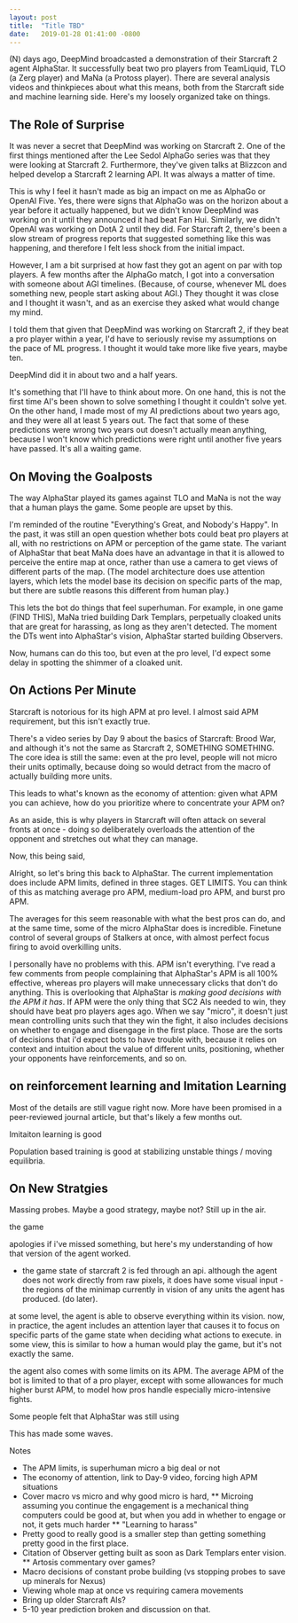 ```yaml
---
layout: post
title:  "Title TBD"
date:   2019-01-28 01:41:00 -0800
---
```


(N) days ago, DeepMind broadcasted a demonstration of their Starcraft 2 agent
AlphaStar. It successfully beat two pro players from TeamLiquid, TLO (a Zerg
player) and MaNa (a Protoss player). There are several analysis videos and thinkpieces
about what this means, both from the Starcraft side and machine learning side.
Here's my loosely organized take on things.


The Role of Surprise
-------------------------------------------

It was never a secret that DeepMind was working on Starcraft 2. One of the first
things mentioned after the Lee Sedol AlphaGo series was that they were looking
at Starcraft 2. Furthermore, they've given talks at Blizzcon and helped develop
a Starcraft 2 learning API. It was always a matter of time.

This is why I feel it hasn't made as big an impact on me as AlphaGo or OpenAI
Five. Yes, there were signs that AlphaGo was on the horizon about a year before
it actually happened, but we didn't know DeepMind was working on it until they
announced it had beat Fan Hui. Similarly, we didn't OpenAI was working on DotA 2
until they did. For Starcraft 2, there's been a slow stream of progress reports
that suggested something like this was happening, and therefore I felt less
shock from the initial impact.

However, I am a bit surprised at how fast they got an agent on par with top
players. A few months after the AlphaGo match, I got into a conversation with
someone about AGI timelines. (Because, of course, whenever ML does something
new, people start asking about AGI.) They thought it was close and I thought it
wasn't, and as an exercise they asked what would change my mind.

I told them that given that DeepMind was working on Starcraft 2, if they beat a
pro player within a year, I'd have to seriously revise my assumptions on the
pace of ML progress. I thought it would take more like five years, maybe ten.

DeepMind did it in about two and a half years.

It's something that I'll have to think about more. On one hand, this is not the
first time AI's been shown to solve something I thought it couldn't solve yet.
On the other hand, I made most of my AI predictions about two years ago, and
they were all at least 5 years out. The fact that some of these predictions were
wrong two years out doesn't actually mean anything, because I won't know which
predictions were right until another five years have passed. It's all a waiting
game.


On Moving the Goalposts
-------------------------------------------

The way AlphaStar played its games against TLO and MaNa is not the way that a
human plays the game. Some people are upset by this.

I'm reminded of the routine "Everything's Great, and Nobody's Happy". In the
past, it was still an open question whether bots could beat pro players at all,
with no restrictions on APM or perception of the game state. The variant of
AlphaStar that beat MaNa does have an advantage in that it is allowed to
perceive the entire map at once, rather than use a camera to get views of
different parts of the map. (The model architecture does use attention layers,
which lets the model base its decision on specific parts of the map, but there
are subtle reasons this different from human play.)

This lets the bot do things that feel superhuman. For example, in one game
(FIND THIS), MaNa tried building Dark Templars, perpetually cloaked units that
are great for harassing, as long as they aren't detected. The moment the DTs
went into AlphaStar's vision, AlphaStar started building Observers.

Now, humans can do this too, but even at the pro level, I'd expect some delay
in spotting the shimmer of a cloaked unit.


On Actions Per Minute
-----------------------------------------------

Starcraft is notorious for its high APM at pro level. I almost said APM
requirement, but this isn't exactly true.

There's a video series by Day 9 about the basics of Starcraft: Brood War,
and although it's not the same as Starcraft 2, SOMETHING SOMETHING. The core
idea is still the same: even at the pro level, people will not micro their units
optimally, because doing so would detract from the macro of actually building
more units.

This leads to what's known as the economy of attention: given what APM you can
achieve, how do you prioritize where to concentrate your APM on?

As an aside, this is why players in Starcraft will often attack on several
fronts at once - doing so deliberately overloads the attention of the opponent
and stretches out what they can manage.

Now, this being said, 

Alright, so let's bring this back to AlphaStar. The current implementation does
include APM limits, defined in three stages. GET LIMITS. You can think of this
as matching average pro APM, medium-load pro APM, and burst pro APM.

The averages for this seem reasonable with what the best pros can do, and at the
same time, some of the micro AlphaStar does is incredible. Finetune
control of several groups of Stalkers at once, with almost perfect focus firing
to avoid overkilling units.

I personally have no problems with this. APM isn't everything. I've read a few
comments from people complaining that AlphaStar's APM is all 100% effective,
whereas pro players will make unnecessary clicks that don't do anything. This
is overlooking that AlphaStar is *making good decisions with the APM it has*.
If APM were the only thing that SC2 AIs needed to win, they should have beat pro
players ages ago. When we say "micro", it doesn't just mean controlling units
such that they win the fight, it also includes decisions on whether to engage
and disengage in the first place. Those are the sorts of decisions that i'd
expect bots to have trouble with, because it relies on context and intuition
about the value of different units, positioning, whether your opponents have
reinforcements, and so on.


on reinforcement learning and Imitation Learning
-------------------------------------------

Most of the details are still vague right now. More have been promised in a
peer-reviewed journal article, but that's likely a few months out.

Imitaiton learning is good

Population based training is good at stabilizing unstable things / moving
equilibria.


On New Stratgies
---------------------------------------------------

Massing probes. Maybe a good strategy, maybe not? Still up in the air.


the game

apologies if i've missed something, but here's my understanding of how that
version of the agent worked.

* the game state of starcraft 2 is fed through an api. although the agent does
  not work directly from raw pixels, it does have some visual input - the
  regions of the minimap currently in vision of any units the agent has
  produced.
(do later).

at some level, the agent is able to observe everything within its vision. now,
in practice, the agent includes an attention layer that causes it to focus on
specific parts of the game state when deciding what actions to execute. in some
view, this is similar to how a human would play the game, but it's not exactly
the same.

the agent also comes with some limits on its APM. The average APM of the bot is
limited to that of a pro player, except with some allowances for much higher
burst APM, to model how pros handle especially micro-intensive fights.

Some people felt that AlphaStar was still using 




This has made some waves.

Notes
* The APM limits, is superhuman micro a big deal or not
* The economy of attention, link to Day-9 video, forcing high APM situations
* Cover macro vs micro and why good micro is hard,
** Microing assuming you continue the engagement is a mechanical thing computers
could be good at, but when you add in whether to engage or not, it gets much
harder
** "Learning to harass"
* Pretty good to really good is a smaller step than getting something pretty
  good in the first place.
* Citation of Observer getting built as soon as Dark Templars enter vision.
** Artosis commentary over games?
* Macro decisions of constant probe building (vs stopping probes to save up
  minerals for Nexus)
* Viewing whole map at once vs requiring camera movements
* Bring up older Starcraft AIs?
* 5-10 year prediction broken and discussion on that.
